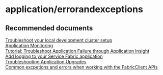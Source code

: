 <properties
	pageTitle="application/errorandexceptions"
	description="application/errorandexceptions"
	service="microsoft.servicefabric"
	resource="clusters"
	authors="chiragpa"
	displayOrder=""
	selfHelpType="generic"
	supportTopicIds="32608950"
	resourceTags=""
	productPesIds="15842"
	cloudEnvironments="public"
/>

# application/errorandexceptions

## **Recommended documents**
[Troubleshoot your local development cluster setup](https://docs.microsoft.com/azure/service-fabric/service-fabric-troubleshoot-local-cluster-setup)<br>
[Application Monitoring](https://docs.microsoft.com/azure/service-fabric/service-fabric-diagnostics-overview#application-monitoring)<br>
[Tutorial: Troubleshoot Application Failure through Application Insight](https://docs.microsoft.com/azure/service-fabric/service-fabric-diagnostics-overview#application-monitoring)<br>
[Add logging to your Service Fabric application](https://docs.microsoft.com/azure/service-fabric/service-fabric-how-to-diagnostics-log)<br>
[Troubleshooting Application Upgrades](https://docs.microsoft.com/azure/service-fabric/service-fabric-application-upgrade-troubleshooting)<br>
[Common excpetions and errors when working with the FabricClient APIs](https://docs.microsoft.com/azure/service-fabric/service-fabric-errors-and-exceptions)<br>